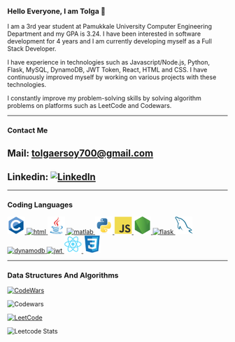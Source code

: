 ### Hello Everyone, I am Tolga 👋

I am a 3rd year student at Pamukkale University Computer Engineering Department and my GPA is 3.24. I have been interested in software development for 4 years and I am currently developing myself as a Full Stack Developer.

I have experience in technologies such as Javascript/Node.js, Python, Flask, MySQL, DynamoDB, JWT Token, React, HTML and CSS. I have continuously improved myself by working on various projects with these technologies.

I constantly improve my problem-solving skills by solving algorithm problems on platforms such as LeetCode and Codewars.

---

### Contact Me

Mail: [tolgaersoy700@gmail.com](mailto:tolgaersoy700@gmail.com)
---
Linkedin:
[![LinkedIn](https://img.shields.io/badge/-Linkedin-blue?style=for-the-badge&logo=linkedin)](https://www.linkedin.com/in/tolga-ersoy-466201245)
---
---

### Coding Languages

<p align="left">  
  <a href="https://www.cprogramming.com/" target="_blank" rel="noreferrer"> <img src="https://raw.githubusercontent.com/devicons/devicon/master/icons/c/c-original.svg" alt="c" width="40" height="40"/> </a>
  <a href="https://html.spec.whatwg.org/" target="_blank" rel="noreferrer"> <img src="https://cdn.pixabay.com/photo/2017/08/05/11/16/logo-2582748_960_720.png" alt="html" width="40" height="40"/> </a> 
  <a href="https://www.java.com" target="_blank" rel="noreferrer"> <img src="https://raw.githubusercontent.com/devicons/devicon/master/icons/java/java-original.svg" alt="java" width="40" height="40"/> </a> 
  <a href="https://www.mathworks.com/" target="_blank" rel="noreferrer"> <img src="https://upload.wikimedia.org/wikipedia/commons/thumb/2/21/Matlab_Logo.png/1144px-Matlab_Logo.png" alt="matlab" width="40" height="40"/> </a> 
  <a href="https://www.python.org" target="_blank" rel="noreferrer"> <img src="https://raw.githubusercontent.com/devicons/devicon/master/icons/python/python-original.svg" alt="python" width="40" height="40"/> </a> 
  <a href="https://www.javascript.com/" target="_blank" rel="noreferrer"> <img src="https://raw.githubusercontent.com/devicons/devicon/master/icons/javascript/javascript-original.svg" alt="javascript" width="40" height="40"/> </a>
  <a href="https://nodejs.org/" target="_blank" rel="noreferrer"> <img src="https://raw.githubusercontent.com/devicons/devicon/master/icons/nodejs/nodejs-original.svg" alt="nodejs" width="40" height="40"/> </a>
  <a href="https://flask.palletsprojects.com/" target="_blank" rel="noreferrer"> <img src="https://encrypted-tbn0.gstatic.com/images?q=tbn:ANd9GcTmD38KsMgEwahtWc_Nfs5ZVktP9dBc36MUZA&s" alt="flask" width="40" height="40"/> </a>
  <a href="https://www.mysql.com/" target="_blank" rel="noreferrer"> <img src="https://raw.githubusercontent.com/devicons/devicon/master/icons/mysql/mysql-original.svg" alt="mysql" width="40" height="40"/> </a>
  <a href="https://aws.amazon.com/dynamodb/" target="_blank" rel="noreferrer"> <img src="https://upload.wikimedia.org/wikipedia/commons/f/fd/DynamoDB.png" alt="dynamodb" width="40" height="40"/> </a>
  <a href="https://jwt.io/" target="_blank" rel="noreferrer"> <img src="https://w7.pngwing.com/pngs/669/853/png-transparent-security-token-json-web-token-access-token-representational-state-transfer-others-miscellaneous-angle-rectangle-thumbnail.png" alt="jwt" width="40" height="40"/> </a>
  <a href="https://reactjs.org/" target="_blank" rel="noreferrer"> <img src="https://raw.githubusercontent.com/devicons/devicon/master/icons/react/react-original.svg" alt="react" width="40" height="40"/> </a>
  <a href="https://developer.mozilla.org/en-US/docs/Web/CSS" target="_blank" rel="noreferrer"> <img src="https://raw.githubusercontent.com/devicons/devicon/master/icons/css3/css3-original.svg" alt="css" width="40" height="40"/> </a>
</p>


---

### Data Structures And Algorithms

[![CodeWars](https://img.shields.io/badge/-codewars-black?style=for-the-badge&logo=codewars)](https://www.codewars.com/users/tolgaersoy)

![Codewars](https://github.r2v.ch/codewars?user=tolgaersoy&top_languages=true)

[![LeetCode](https://img.shields.io/badge/-leetcode-black?style=for-the-badge&logo=leetcode)](https://leetcode.com/tolgaersoy/)

![Leetcode Stats](https://leetcard.jacoblin.cool/tolgaersoy?theme=dark)


